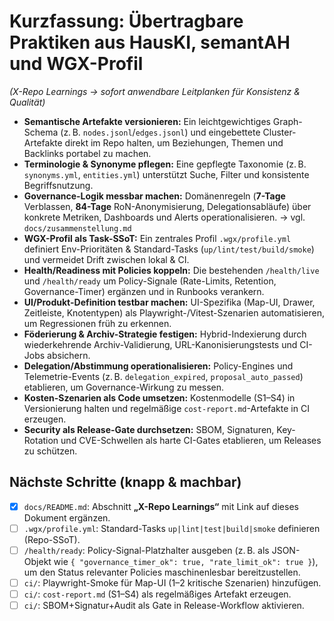 # Kurzfassung: Übertragbare Praktiken aus HausKI, semantAH und WGX-Profil
*(X-Repo Learnings → sofort anwendbare Leitplanken für Konsistenz & Qualität)*

- **Semantische Artefakte versionieren:** Ein leichtgewichtiges Graph-Schema (z. B. `nodes.jsonl`/`edges.jsonl`) und eingebettete Cluster-Artefakte direkt im Repo halten, um Beziehungen, Themen und Backlinks portabel zu machen.
- **Terminologie & Synonyme pflegen:** Eine gepflegte Taxonomie (z. B. `synonyms.yml`, `entities.yml`) unterstützt Suche, Filter und konsistente Begriffsnutzung.
- **Governance-Logik messbar machen:** Domänenregeln (**7-Tage** Verblassen, **84-Tage** RoN-Anonymisierung, Delegationsabläufe) über konkrete Metriken, Dashboards und Alerts operationalisieren. → vgl. `docs/zusammenstellung.md`
- **WGX-Profil als Task-SSoT:** Ein zentrales Profil `.wgx/profile.yml` definiert Env-Prioritäten & Standard-Tasks (`up/lint/test/build/smoke`) und vermeidet Drift zwischen lokal & CI.
- **Health/Readiness mit Policies koppeln:** Die bestehenden `/health/live` und `/health/ready` um Policy-Signale (Rate-Limits, Retention, Governance-Timer) ergänzen und in Runbooks verankern.
- **UI/Produkt-Definition testbar machen:** UI-Spezifika (Map-UI, Drawer, Zeitleiste, Knotentypen) als Playwright-/Vitest-Szenarien automatisieren, um Regressionen früh zu erkennen.
- **Föderierung & Archiv-Strategie festigen:** Hybrid-Indexierung durch wiederkehrende Archiv-Validierung, URL-Kanonisierungstests und CI-Jobs absichern.
- **Delegation/Abstimmung operationalisieren:** Policy-Engines und Telemetrie-Events (z. B. `delegation_expired`, `proposal_auto_passed`) etablieren, um Governance-Wirkung zu messen.
- **Kosten-Szenarien als Code umsetzen:** Kostenmodelle (S1–S4) in Versionierung halten und regelmäßige
  `cost-report.md`-Artefakte in CI erzeugen.
- **Security als Release-Gate durchsetzen:** SBOM, Signaturen, Key-Rotation und CVE-Schwellen als harte
  CI-Gates etablieren, um Releases zu schützen.

## Nächste Schritte (knapp & machbar)

- [x] `docs/README.md`: Abschnitt **„X-Repo Learnings“** mit Link auf dieses Dokument ergänzen.
- [ ] `.wgx/profile.yml`: Standard-Tasks `up|lint|test|build|smoke` definieren (Repo-SSoT).
- [ ] `/health/ready`: Policy-Signal-Platzhalter ausgeben (z. B. als JSON-Objekt wie `{ "governance_timer_ok": true, "rate_limit_ok": true }`), um den Status relevanter Policies maschinenlesbar bereitzustellen.
- [ ] `ci/`: Playwright-Smoke für Map-UI (1–2 kritische Szenarien) hinzufügen.
- [ ] `ci/`: `cost-report.md` (S1–S4) als regelmäßiges Artefakt erzeugen.
- [ ] `ci/`: SBOM+Signatur+Audit als Gate in Release-Workflow aktivieren.
